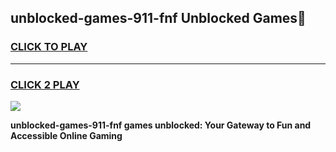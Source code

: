 
## unblocked-games-911-fnf Unblocked Games👋
<h3>
<a href="https://news.freeplayer.one?title=unblocked-games-911-fnf&ref=16F">CLICK TO PLAY</a></h3>
<hr>

<h3>
<a href="https://news.freeplayer.one?title=unblocked-games-911-fnf&ref=16F">CLICK 2 PLAY</a>
  
</h3>

<a href="https://news.freeplayer.one?title=unblocked-games-911-fnf&ref=16F/"><img src="https://clearcache.store/games.png"></a>


**unblocked-games-911-fnf games unblocked: Your Gateway to Fun and Accessible Online Gaming**
